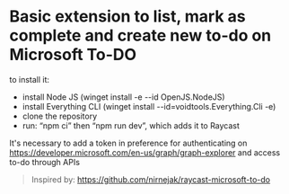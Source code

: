 # Basic extension to list, mark as complete and create new to-do on Microsoft To-DO

to install it:
- install Node JS (winget install -e --id OpenJS.NodeJS)
- install Everything CLI (winget install --id=voidtools.Everything.Cli -e)
- clone the repository
- run: “npm ci” then “npm run dev”, which adds it to Raycast

It's necessary to add a token in preference for authenticating on https://developer.microsoft.com/en-us/graph/graph-explorer and access to-do through APIs

> Inspired by: https://github.com/nirnejak/raycast-microsoft-to-do